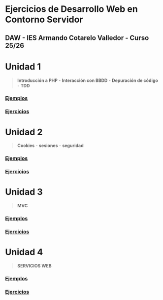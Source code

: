 # Ejercicios de Desarrollo Web en Contorno Servidor
## DAW - IES Armando Cotarelo Valledor - Curso 25/26
# Unidad 1
 > **Introducción a PHP** - **Interacción con BBDD** - **Depuración de código** - **TDD**
 
### [Ejemplos](UD1/ejemplos)


### [Ejercicios](UD1/ejercicios)


# Unidad 2
 > **Cookies** - **sesiones** - **seguridad**
 
### [Ejemplos](UD2/ejemplos)


### [Ejercicios](UD2/ejercicios)


# Unidad 3
 > **MVC**
 
### [Ejemplos](UD3/ejemplos)


### [Ejercicios](UD3/ejercicios)


# Unidad 4
 > **SERVICIOS WEB**
 
### [Ejemplos](UD4/ejemplos)

### [Ejercicios](UD4/ejercicios)
